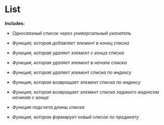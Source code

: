 ﻿# List

<b>Includes:</b>

- <i>Односвязный список через универсальный указатель</i>

- <i>Функция, которая добавляет элемент в конец списка</i>

- <i>Функция, которая удаляет элемент с конца списка</i>

- <i>Функция, которая удаляет элемент в начале списка</i>

- <i>Функция, которая удаляет элемент списка по индексу</i>

- <i>Функция, которая возвращает элемент списка по индексу</i>

- <i>Функция, которая возвращает элемент списка заданого индексом начиная с конца</i>

- <i>Функция подсчета длины списка</i>

- <i>Функция, которая формирует новый список по предикату</i>


